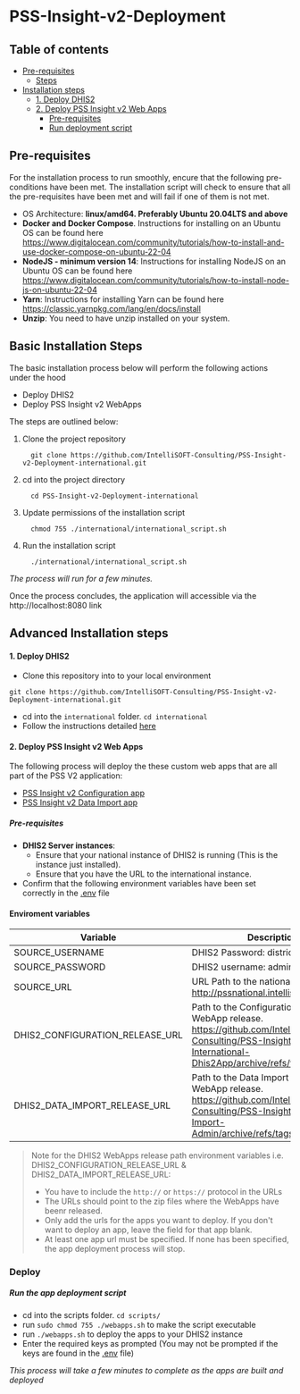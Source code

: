 # PSS-Insight-v2-Deployment

## Table of contents
 * [Pre-requisites](#pre-requisites)
     * [Steps](#steps)
 * [Installation steps](#installation-steps)
     * [1. Deploy DHIS2](#1-deploy-dhis2)
     * [2. Deploy PSS Insight v2 Web Apps](#2-deploy-pss-insight-v2-web-apps)
         * [Pre-requisites](#pre-requisites-1)
         * [Run deployment script](#run-deployment-script)
<!-- TOC -->
## Pre-requisites

For the installation process to run smoothly, encure that the following pre-conditions have been met. The installation script will check to ensure that all the pre-requisites have been met and will fail if one of them is not met.

- OS Architecture: **linux/amd64. Preferably Ubuntu 20.04LTS and above**
- **Docker and Docker Compose**. Instructions for installing on an Ubuntu OS can be found here https://www.digitalocean.com/community/tutorials/how-to-install-and-use-docker-compose-on-ubuntu-22-04
- **NodeJS - minimum version 14**: Instructions for installing NodeJS on an Ubuntu OS can be found here https://www.digitalocean.com/community/tutorials/how-to-install-node-js-on-ubuntu-22-04
- **Yarn**: Instructions for installing Yarn can be found here https://classic.yarnpkg.com/lang/en/docs/install
- **Unzip**: You need to have unzip installed on your system.
<!-- TOC -->
## Basic Installation Steps

The basic installation process below will perform the following actions under the hood
* Deploy DHIS2
* Deploy PSS Insight v2 WebApps

The steps are outlined below:

1. Clone the project repository

         git clone https://github.com/IntelliSOFT-Consulting/PSS-Insight-v2-Deployment-international.git

2. cd into the project directory
         
         cd PSS-Insight-v2-Deployment-international

4. Update permissions of the installation script

         chmod 755 ./international/international_script.sh

5. Run the installation script 

         ./international/international_script.sh

*The process will run for a few minutes.*

Once the process concludes, the application will accessible via the http://localhost:8080 link

## Advanced Installation steps
#### 1. Deploy DHIS2

- Clone this repository into to your local environment

```git clone https://github.com/IntelliSOFT-Consulting/PSS-Insight-v2-Deployment-international.git```
- cd into the `international` folder. `cd international`
- Follow the instructions detailed [here](./international/README.md)

#### 2. Deploy PSS Insight v2 Web Apps

The following process will deploy the these custom web apps that are all part of the PSS V2 application:
- [PSS Insight v2 Configuration app](https://github.com/IntelliSOFT-Consulting/PSS-Insight-v2-Intenational-Dhis2App)
- [PSS Insight v2 Data Import app](https://github.com/IntelliSOFT-Consulting/PSS-Insight-v2-Data-Import-Admin)

##### Pre-requisites

- **DHIS2 Server instances**:
    - Ensure that your national instance of DHIS2 is running (This is the instance just installed).
    - Ensure that you have the URL to the international instance.
- Confirm that the following environment variables have been set correctly in the [.env](./international/.env) file

#### Enviroment variables
| Variable        | Description                                                                                                  |
|-----------------|--------------------------------------------------------------------------------------------------------------|
| SOURCE_USERNAME | DHIS2 Password: district                                                                                     |
| SOURCE_PASSWORD | DHIS2 username: admin                                                                                        |
| SOURCE_URL      | URL Path to the national instance e.g.  http://pssnational.intellisoftkenya.com                              |
| DHIS2_CONFIGURATION_RELEASE_URL | Path to the Configuration DHIS2 WebApp release. https://github.com/IntelliSOFT-Consulting/PSS-Insight-v2-International-Dhis2App/archive/refs/tags/v1.0.0.zip |
| DHIS2_DATA_IMPORT_RELEASE_URL | Path to the Data Import DHIS2 WebApp release. https://github.com/IntelliSOFT-Consulting/PSS-Insight-v2-Data-Import-Admin/archive/refs/tags/v1.0.0.zip      |

> Note for the DHIS2 WebApps release path environment variables i.e. DHIS2_CONFIGURATION_RELEASE_URL & DHIS2_DATA_IMPORT_RELEASE_URL:
> 
> - You have to include the `http://` or `https://` protocol in the URLs
> - The URLs should point to the zip files where the WebApps have beenr released.
> - Only add the urls for the apps you want to deploy. If you don't want to deploy an app, leave the field for that app blank.
> - At least one app url must be specified. If none has been specified, the app deployment process will stop.

### Deploy


##### Run the app deployment script
- cd into the scripts folder. `cd scripts/`
- run `sudo chmod 755 ./webapps.sh` to make the script executable
- run `./webapps.sh` to deploy the apps to your DHIS2 instance
- Enter the required keys as prompted (You may not be prompted if the keys are found in the [.env](./national/.env) file)

*This process will take a few minutes to complete as the apps are built and deployed*

